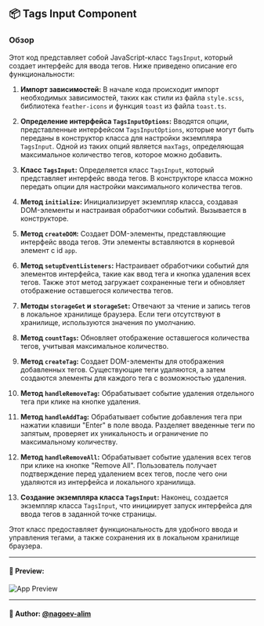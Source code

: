 ## 📦 Tags Input Component

### Обзор
Этот код представляет собой JavaScript-класс `TagsInput`, который создает интерфейс для ввода тегов. Ниже приведено описание его функциональности:

1. **Импорт зависимостей:** В начале кода происходит импорт необходимых зависимостей, таких как стили из файла `style.scss`, библиотека `feather-icons` и функция `toast` из файла `toast.ts`.

2. **Определение интерфейса `TagsInputOptions`:** Вводятся опции, представленные интерфейсом `TagsInputOptions`, которые могут быть переданы в конструктор класса для настройки экземпляра `TagsInput`. Одной из таких опций является `maxTags`, определяющая максимальное количество тегов, которое можно добавить.

3. **Класс `TagsInput`:** Определяется класс `TagsInput`, который представляет интерфейс ввода тегов. В конструкторе класса можно передать опции для настройки максимального количества тегов.

4. **Метод `initialize`:** Инициализирует экземпляр класса, создавая DOM-элементы и настраивая обработчики событий. Вызывается в конструкторе.

5. **Метод `createDOM`:** Создает DOM-элементы, представляющие интерфейс ввода тегов. Эти элементы вставляются в корневой элемент с id `app`.

6. **Метод `setupEventListeners`:** Настраивает обработчики событий для элементов интерфейса, такие как ввод тега и кнопка удаления всех тегов. Также этот метод загружает сохраненные теги и обновляет отображение оставшегося количества тегов.

7. **Методы `storageGet` и `storageSet`:** Отвечают за чтение и запись тегов в локальное хранилище браузера. Если теги отсутствуют в хранилище, используются значения по умолчанию.

8. **Метод `countTags`:** Обновляет отображение оставшегося количества тегов, учитывая максимальное количество.

9. **Метод `createTag`:** Создает DOM-элементы для отображения добавленных тегов. Существующие теги удаляются, а затем создаются элементы для каждого тега с возможностью удаления.

10. **Метод `handleRemoveTag`:** Обрабатывает событие удаления отдельного тега при клике на кнопке удаления.

11. **Метод `handleAddTag`:** Обрабатывает событие добавления тега при нажатии клавиши "Enter" в поле ввода. Разделяет введенные теги по запятым, проверяет их уникальность и ограничение по максимальному количеству.

12. **Метод `handleRemoveAll`:** Обрабатывает событие удаления всех тегов при клике на кнопке "Remove All". Пользователь получает подтверждение перед удалением всех тегов, после чего они удаляются из интерфейса и локального хранилища.

13. **Создание экземпляра класса `TagsInput`:** Наконец, создается экземпляр класса `TagsInput`, что инициирует запуск интерфейса для ввода тегов в заданной точке страницы.

Этот класс предоставляет функциональность для удобного ввода и управления тегами, а также сохранения их в локальном хранилище браузера.

---

#### 🌄 Preview:

![App Preview](https://lh3.googleusercontent.com/drive-viewer/AITFw-x6mjSPIWXqxR-fK90nKDk1D9_r2bug-9a4bRvk6V2XFbzJ9TrMu4IYrFH3FvAJOXK-I-5kfcJXdnrzMyYZx0qG83mrMA=s1600)


-----

#### 🙌 Author: [@nagoev-alim](https://github.com/nagoev-alim)

